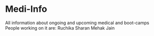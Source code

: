 # Medi-Info
All information about ongoing and upcoming medical and boot-camps
People working on it are:
Ruchika Sharan
Mehak Jain
